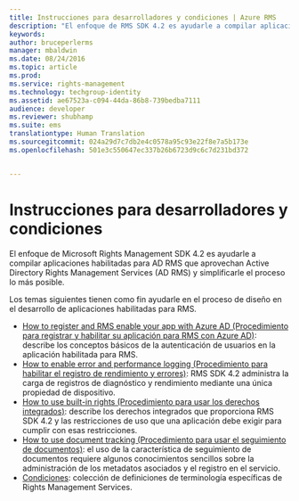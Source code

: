 ```yaml
---
title: Instrucciones para desarrolladores y condiciones | Azure RMS
description: "El enfoque de RMS SDK 4.2 es ayudarle a compilar aplicaciones habilitadas para AD RMS que aprovechan la protección de la información de AD RMS y simplificarle el proceso lo más posible."
keywords: 
author: bruceperlerms
manager: mbaldwin
ms.date: 08/24/2016
ms.topic: article
ms.prod: 
ms.service: rights-management
ms.technology: techgroup-identity
ms.assetid: ae67523a-c094-44da-86b8-739bedba7111
audience: developer
ms.reviewer: shubhamp
ms.suite: ems
translationtype: Human Translation
ms.sourcegitcommit: 024a29d7c7db2e4c0578a95c93e22f8e7a5b173e
ms.openlocfilehash: 501e3c550647ec337b26b6723d9c6c7d231bd372


---
```


# Instrucciones para desarrolladores y condiciones
El enfoque de Microsoft Rights Management SDK 4.2 es ayudarle a compilar aplicaciones habilitadas para AD RMS que aprovechan Active Directory Rights Management Services (AD RMS) y simplificarle el proceso lo más posible.

Los temas siguientes tienen como fin ayudarle en el proceso de diseño en el desarrollo de aplicaciones habilitadas para RMS.

- [How to register and RMS enable your app with Azure AD (Procedimiento para registrar y habilitar su aplicación para RMS con Azure AD)](authentication-integration.md): describe los conceptos básicos de la autenticación de usuarios en la aplicación habilitada para RMS.
- [How to enable error and performance logging (Procedimiento para habilitar el registro de rendimiento y errores)](enabling-logging.md): RMS SDK 4.2 administra la carga de registros de diagnóstico y rendimiento mediante una única propiedad de dispositivo.
- [How to use built-in rights (Procedimiento para usar los derechos integrados)](built-in-rights-usage-restriction-reference.md): describe los derechos integrados que proporciona RMS SDK 4.2 y las restricciones de uso que una aplicación debe exigir para cumplir con esas restricciones.
- [How to use document tracking (Procedimiento para usar el seguimiento de documentos)](how-to-use-document-tracking.md): el uso de la característica de seguimiento de documentos requiere algunos conocimientos sencillos sobre la administración de los metadatos asociados y el registro en el servicio.
- [Condiciones](terms.md): colección de definiciones de terminología específicas de Rights Management Services.

 

 

 



<!--HONumber=Aug16_HO4-->


